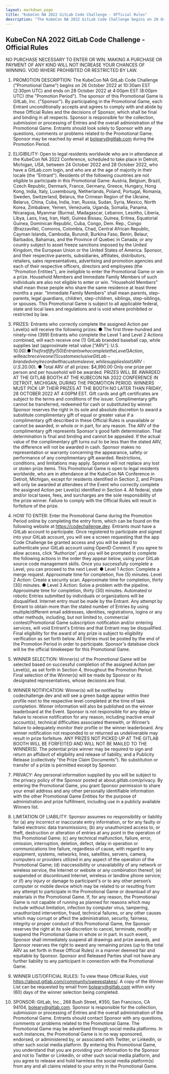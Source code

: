 ```yaml
---
layout: markdown_page
title: "KubeCon NA 2022 GitLab Code Challenge - Official Rules"
description: "The KubeCon NA 2022 GitLab Code Challenge begins on 26 October 2022 at 10:30am EST (2:30pm UTC) and ends on 28 October 2022 at 4:00pm EST (8:00pm UTC) "
---
```


## KubeCon NA 2022 GitLab Code Challenge - Official Rules

NO PURCHASE NECESSARY TO ENTER OR WIN. MAKING A PURCHASE OR PAYMENT OF ANY
KIND WILL NOT INCREASE YOUR CHANCES OF WINNING. VOID WHERE PROHIBITED OR
RESTRICTED BY LAW.

1. PROMOTION DESCRIPTION: The KubeCon NA GitLab Code Challenge ("Promotional Game")
begins on 26 October 2022 at 10:30am EST (2:30pm UTC) and ends on 28 October 2022 at
4:00pm EST (8:00pm UTC) (the "Promotion Period").
The sponsor of this Promotional Game is GitLab, Inc. ("Sponsor"). By participating in the
Promotional Game, each Entrant unconditionally accepts and agrees to comply with and abide by
these Official Rules and the decisions of Sponsor, which shall be final and binding in all respects.
Sponsor is responsible for the collection, submission or processing of Entries and the overall
administration of the Promotional Game. Entrants should look solely to Sponsor with any
questions, comments or problems related to the Promotional Game. Sponsor may be reached by
email at boleary@gitlab.com during the Promotion Period.

2. ELIGIBILITY: Open to legal residents worldwide who are in attendance at the KubeCon NA
2022 Conference, scheduled to take place in Detroit, Michigan, USA, between 24 October 2022
and 28 October 2022, who have a GitLab.com login, and who are at the age of majority in their
locale (the "Entrant"). Residents of the following countries are not eligible to participate in this
Promotional Game: Austria, Belgium, Brazil, Czech Republic, Denmark, France, Germany, Greece,
Hungary, Hong Kong, India, Italy, Luxembourg, Netherlands, Poland, Portugal, Romania, Sweden,
Switzerland, Belarus, the Crimean Region of the Ukraine, Belarus, China, Cuba, India, Iran, Russia,
Sudan, Syria, Mexico, North Korea, Zimbabwe, Yemen, Venezuela, Uganda, Somalia, Panama,
Nicaragua, Myanmar (Burma), Madagascar, Lebanon, Lesotho, Liberia, Libya, Laos, Iraq, Iran, Haiti,
Guinea Bissau, Guinea, Eritrea, Equatorial Guinea, Dominican Republic, Cuba, Congo, Dem. Rep.,
Congo (Brazzaville), Comoros, Colombia, Chad, Central African Republic, Cayman Islands,
Cambodia, Burundi, Burkina Faso, Benin, Belaur, Barbados, Bahamas, and the Province of
Quebec in Canada; or any country subject to asset freeze sanctions imposed by the United
Kingdom, the European Union or the United States of America. Sponsor, and their respective
parents, subsidiaries, affiliates, distributors, retailers, sales representatives, advertising and
promotion agencies and each of their respective officers, directors and employees (the
"Promotion Entities"), are ineligible to enter the Promotional Game or win a prize. Household
Members and Immediate Family Members of such individuals are also not eligible to enter or win.
"Household Members" shall mean those people who share the same residence at least three
months a year. "Immediate Family Members" shall mean parents, step-parents, legal guardians,
children, step-children, siblings, step-siblings, or spouses. This Promotional Game is subject to all
applicable federal, state and local laws and regulations and is void where prohibited or restricted
by law.

3. PRIZES: Entrants who correctly complete the assigned Action per Level(s) will receive the
following prizes:
● The first three-hundred and ninety-nine (399) Entrants who complete the Level 1 and
Level 2 Actions combined, will each receive one (1) GitLab branded baseball cap, while
supplies last (approximate retail value ["ARV"]: U.S. $10.00).
● The first fifty (50) Entrants who complete the Level 3 Action, will each receive one (1)
custom exclusive GitLab-branded vinyl record with a custom sleeve, while supplies last
(ARV: U.S.$20.00).
● Total ARV of all prizes: $4,990.00
Only one prize per person and per household will be awarded. PRIZES WILL BE AWARDED AT
THE GITLAB BOOTH AT THE KUBECON NA 2022 CONFERENCE IN DETROIT, MICHIGAN,
DURING THE PROMOTION PERIOD. WINNERS MUST PICK UP THEIR PRIZES AT THE BOOTH
NO LATER THAN FRIDAY, 28 OCTOBER 2022 AT 4:00PM EST. Gift cards and gift certificates
are subject to the terms and conditions of the issuer. Complimentary gifts cannot be transferred,
redeemed for cash or substituted by winner. Sponsor reserves the right in its sole and absolute
discretion to award a substitute complimentary gift of equal or greater value if a complimentary
gift described in these Official Rules is unavailable or cannot be awarded, in whole or in part, for
any reason. The ARV of the complimentary gift represents Sponsor's good faith determination.
That determination is final and binding and cannot be appealed. If the actual value of the
complimentary gift turns out to be less than the stated ARV, the difference will not be awarded in
cash. Sponsor makes no representation or warranty concerning the appearance, safety or
performance of any complimentary gift awarded. Restrictions, conditions, and limitations may
apply. Sponsor will not replace any lost or stolen prize items.
This Promotional Game is open to legal residents worldwide, who are in attendance at the
KubeCon NA Conference in Detroit, Michigan, except for residents identified in Section 2, and
Prizes will only be awarded at attendees of the Event who correctly complete the assigned
Action per Level(s) identified in Section 4. All federal, state and/or local taxes, fees, and
surcharges are the sole responsibility of the prize winner. Failure to comply with the Official Rules
will result in forfeiture of the prize.

4. HOW TO ENTER: Enter the Promotional Game during the Promotion Period online by
completing the entry form, which can be found on the following website at
https://codechallenge.dev. Entrants must have a GitLab account to participate. Once registered to
participate and signed into your GitLab account, you will see a screen requesting that the app
Code Challenge be granted access and you will be asked to authenticate your GitLab account
using OpenID Connect. If you agree to allow access, click “Authorize”, and you will be prompted
to complete the following actions in the order they appear below, using your GitLab source code
management skills. Once you successfully complete a Level, you can proceed to the next Level:
● Level 1 Action: Complete a merge request. Approximate time for completion, five
(5) minutes.
Level 2 Action: Create a security scan. Approximate time for completion, thirty (30)
minutes.
● Level 3 Action: Solve a problem with the pipeline. Approximate time for
completion, thirty (30) minutes.
Automated or robotic Entries submitted by individuals or organizations will be disqualified.
Internet entry must be made by the Entrant. Any attempt by Entrant to obtain more than the
stated number of Entries by using multiple/different email addresses, identities, registrations,
logins or any other methods, including, but not limited to, commercial contest/Promotional Game
subscription notification and/or entering services, will void Entrant's Entries and that Entrant may
be disqualified. Final eligibility for the award of any prize is subject to eligibility verification as set
forth below. All Entries must be posted by the end of the Promotion Period in order to participate.
Sponsor's database clock will be the official timekeeper for this Promotional Game.

5. WINNER SELECTION: Winner(s) of the Promotional Game will be selected based on successful
completion of the assigned Action per Level(s), as set forth in Section 4, throughout the
Promotion Period. Final selection of the Winner(s) will be made by Sponsor or its designated
representatives, whose decisions are final.

6. WINNER NOTIFICATION: Winner(s) will be notified by codechallenge.dev and will see a green
badge appear within their profile next to the respective level completed at the time of task
completion. Winner information will also be published on the winner leaderboard at the Event.
Sponsor is not responsible for any delay or failure to receive notification for any reason, including
inactive email account(s), technical difficulties associated therewith, or Winner’s failure to
adequately monitor their profile or the winner leaderboard.
Any winner notification not responded to or returned as undeliverable may result in prize
forfeiture. ANY PRIZES NOT PICKED UP AT THE GITLAB BOOTH WILL BE FORFEITED AND
WILL NOT BE MAILED TO THE WINNER(S). The potential prize winner may be required to sign
and return an affidavit of eligibility and release of liability, and a Publicity Release (collectively "the
Prize Claim Documents"). No substitution or transfer of a prize is permitted except by Sponsor.

7. PRIVACY: Any personal information supplied by you will be subject to the privacy policy of the
Sponsor posted at about.gitlab.com/privacy. By entering the Promotional Game, you grant
Sponsor permission to share your email address and any other personally identifiable information
with the other Promotional Game Entities for the purpose of administration and prize fulfillment,
including use in a publicly available Winners list.

8. LIMITATION OF LIABILITY: Sponsor assumes no responsibility or liability for (a) any incorrect or
inaccurate entry information, or for any faulty or failed electronic data transmissions; (b) any
unauthorized access to, or theft, destruction or alteration of entries at any point in the operation
of this Promotional Game; (c) any technical malfunction, failure, error, omission, interruption,
deletion, defect, delay in operation or communications line failure, regardless of cause, with
regard to any equipment, systems, networks, lines, satellites, servers, camera, computers or
providers utilized in any aspect of the operation of the Promotional Game; (d) inaccessibility or
unavailability of any network or wireless service, the Internet or website or any combination
thereof; (e) suspended or discontinued Internet, wireless or landline phone service; or (f) any
injury or damage to participant's or to any other person’s computer or mobile device which may
be related to or resulting from any attempt to participate in the Promotional Game or download of
any materials in the Promotional Game.
If, for any reason, the Promotional Game is not capable of running as planned for reasons which
may include without limitation, infection by computer virus, tampering, unauthorized intervention,
fraud, technical failures, or any other causes which may corrupt or affect the administration,
security, fairness, integrity or proper conduct of this Promotional Game, the Sponsor reserves the
right at its sole discretion to cancel, terminate, modify or suspend the Promotional Game in whole
or in part. In such event, Sponsor shall immediately suspend all drawings and prize awards, and
Sponsor reserves the right to award any remaining prizes (up to the total ARV as set forth in
these Official Rules) in a manner deemed fair and equitable by Sponsor. Sponsor and Released
Parties shall not have any further liability to any participant in connection with the Promotional
Game.

9. WINNER LIST/OFFICIAL RULES: To view these Official Rules, visit
https://about.gitlab.com/community/sweepstakes/. A copy of the Winner List can be requested by
email from boleary@gitlab.com within sixty (60) days of the winner selection being completed.

10. SPONSOR: GitLab, Inc., 268 Bush Street, #350, San Francisco, CA 94104, boleary@gitlab.com.
Sponsor is responsible for the collection, submission or processing of Entries and the overall
administration of the Promotional Game. Entrants should contact Sponsor with any questions,
comments or problems related to the Promotional Game. The Promotional Game may be
advertised through social media platforms. In such instances, the Promotional Game is in no way
sponsored, endorsed, or administered by, or associated with Twitter, or LinkedIn, or other such
social media platform. By entering this Promotional Game, you understand that you are providing
your information to the Sponsor and not to Twitter or LinkedIn, or other such social media
platform, and you agree to release and hold harmless the social media platform(s) from any and
all claims related to your entry in the Promotional Game.
